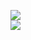 [![](https://img.shields.io/badge/Made%20With-Github%20Spray-lightgrey.svg?style=for-the-badge&logo=github)](https://github.com/Annihil/github-spray#106)  
[![](https://i.imgur.com/2DrTn0Z.gif)](https://github.com/Annihil/github-spray)